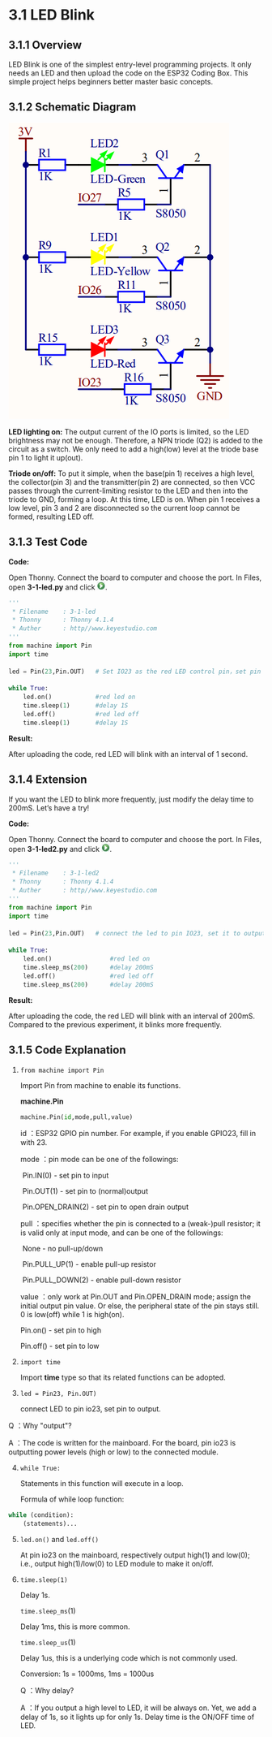 # 3.1 LED Blink

## 3.1.1 Overview

LED Blink is one of the simplest entry-level programming projects. It only needs an LED and then upload the code on the ESP32 Coding Box. This simple project helps beginners better master basic concepts.

## 3.1.2 Schematic Diagram

![](./media/7-1-1.png)

**LED lighting on:** The output current of the IO ports is limited, so the LED brightness may not be enough. Therefore, a NPN triode (Q2) is added to the circuit as a switch. We only need to add a high(low) level at the triode base pin 1 to light it up(out).

**Triode on/off:** To put it simple, when the base(pin 1) receives a high level, the collector(pin 3) and the transmitter(pin 2) are connected, so then VCC passes through the current-limiting resistor to the LED and then into the triode to GND, forming a loop. At this time, LED is on. When pin 1 receives a low level, pin 3 and 2 are disconnected so the current loop cannot be formed, resulting LED off.

## 3.1.3 Test Code

**Code:**

Open Thonny. Connect the board to computer and choose the port. In Files, open **3-1-led.py** and click ![](media/run.jpg).

```python
'''
 * Filename    : 3-1-led
 * Thonny      : Thonny 4.1.4
 * Auther      : http//www.keyestudio.com
'''
from machine import Pin
import time

led = Pin(23,Pin.OUT) 	# Set IO23 as the red LED control pin，set pin to output

while True:
    led.on()			#red led on
    time.sleep(1)		#delay 1S
    led.off()			#red led off
    time.sleep(1)		#delay 1S

```

 **Result:**

After uploading the code, red LED will blink with an interval of 1 second.

## 3.1.4  Extension

If you want the LED to blink more frequently, just modify the delay time to 200mS. Let’s have a try!

**Code:**

Open Thonny. Connect the board to computer and choose the port. In Files, open **3-1-led2.py** and click ![](media/run.jpg).

```python
'''
 * Filename    : 3-1-led2
 * Thonny      : Thonny 4.1.4
 * Auther      : http//www.keyestudio.com
'''
from machine import Pin
import time

led = Pin(23,Pin.OUT) 	# connect the led to pin IO23, set it to output

while True:
    led.on()				#red led on
    time.sleep_ms(200)		#delay 200mS
    led.off()				#red led off
    time.sleep_ms(200)		#delay 200mS


```

**Result:**

After uploading the code, the red LED will blink with an interval of 200mS. Compared to the previous experiment, it blinks more frequently.

## 3.1.5 Code Explanation

1. `from machine import Pin`

   Import Pin from machine to enable its functions.

   **machine.Pin**

   ```python
   machine.Pin(id,mode,pull,value)
   ```

   id ：ESP32 GPIO pin number. For example, if you enable GPIO23, fill in with 23.

   mode ：pin mode can be one of the followings:

   ​	Pin.IN(0) - set pin to input

   ​	Pin.OUT(1) - set pin to (normal)output

   ​	Pin.OPEN_DRAIN(2) - set pin to open drain output

   pull ：specifies whether the pin is connected to a (weak-)pull resistor; it is valid only at input mode, and can be one of the followings:

   ​	None - no pull-up/down

   ​	Pin.PULL_UP(1) - enable pull-up resistor

   ​	Pin.PULL_DOWN(2) - enable pull-down resistor

   value ：only work at Pin.OUT and Pin.OPEN_DRAIN mode; assign the initial output pin value. Or else, the peripheral state of the pin stays still. 0 is low(off) while 1 is high(on).

   Pin.on() - set pin to high

   Pin.off() - set pin to low

2. `import time`

   Import **time** type so that its related functions can be adopted.

3. `led = Pin23, Pin.OUT)`

   connect LED to pin io23, set pin to output.

Q ：Why "output"?

A ：The code is written for the mainboard. For the board, pin io23 is outputting power levels (high or low) to the connected module.

4. `while True:`

   Statements in this function will execute in a loop.

   Formula of while loop function:

```python
while (condition):
    (statements)...
```

5. `led.on()` and `led.off()`

   At pin io23 on the mainboard, respectively output high(1) and low(0); i.e., output high(1)/low(0) to LED module to make it on/off.

6. `time.sleep(1)` 

   Delay 1s.

   `time.sleep_ms`(1)

   Delay 1ms, this is more common.

   `time.sleep_us`(1)

   Delay 1us, this is a underlying code which is not commonly used.

   Conversion: 1s = 1000ms, 1ms = 1000us

   Q ：Why delay?

   A ：If you output a high level to LED, it will be always on. Yet, we add a delay of 1s, so it lights up for only 1s. Delay time is the ON/OFF time of LED.

